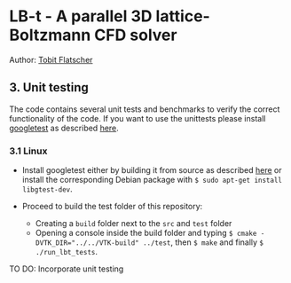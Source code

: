 # LB-t - A parallel 3D lattice-Boltzmann CFD solver

Author: [Tobit Flatscher](https://github.com/2b-t)

## 3. Unit testing

The code contains several unit tests and benchmarks to verify the correct functionality of the code. If you want to use the unittests please install [googletest](https://github.com/google/googletest) as described [here](https://github.com/google/googletest/blob/master/googletest/README.md). 

### 3.1 Linux

- Install googletest either by building it from source as described [here](https://github.com/google/googletest/blob/master/googletest/README.md) or install the corresponding Debian package with `$ sudo apt-get install libgtest-dev`.

- Proceed to build the test folder of this repository:
  - Creating a `build` folder next to the `src` and `test` folder
  - Opening a console inside the build folder and typing `$ cmake -DVTK_DIR="../../VTK-build" ../test`, then `$ make` and finally `$ ./run_lbt_tests`.

TO DO: Incorporate unit testing
